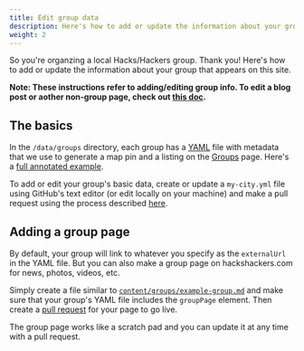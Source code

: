 ```yaml
---
title: Edit group data
description: Here's how to add or update the information about your group that appears on this site.
weight: 2
---
```


So you're organzing a local Hacks/Hackers group. Thank you! Here's how to add or update the information about your group that appears on this site.

**Note: These instructions refer to adding/editing group info. To edit a blog post or aother non-group page, check out [this doc][1].**

## The basics

In the `/data/groups` directory, each group has a [YAML][2] file with metadata that we use to generate a map pin and a listing on the [Groups][3] page. Here's a [full annotated example][4].

To add or edit your group's basic data, create or update a `my-city.yml` file using GitHub's text editor (or edit locally on your machine) and make a pull request using the process described [here][1].

## Adding a group page

By default, your group will link to whatever you specify as the `externalUrl` in the YAML file. But you can also make a group page on hackshackers.com for news, photos, videos, etc.

Simply create a file similar to [`content/groups/example-group.md`][5] and make sure that your group's YAML file includes the `groupPage` element. Then create a [pull request][1] for your page to go live.

The group page works like a scratch pad and you can update it at any time with a pull request.

[1]: /hack-this-site/edit-a-page/
[2]: http://www.yaml.org/start.html
[3]: /groups
[4]: https://github.com/hackshackers/hackshackers-hugo/blob/master/content/data/groups/example-group.yml
[5]: https://github.com/hackshackers/hackshackers-hugo/blob/master/content/groups/example-group.md
